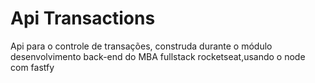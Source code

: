 # Api Transactions 
Api para o controle de transações, construda durante o módulo desenvolvimento back-end do MBA fullstack rocketseat,usando o node com fastfy
